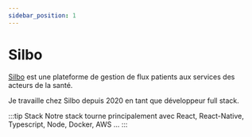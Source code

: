 ```yaml
---
sidebar_position: 1
---
```


# Silbo

[Silbo](https://hellosilbo.com/fr/) est une plateforme de gestion de flux patients aux services des acteurs de la santé.

Je travaille chez Silbo depuis 2020 en tant que développeur full stack.

:::tip Stack
Notre stack tourne principalement avec React, React-Native, Typescript, Node, Docker, AWS ...
:::
